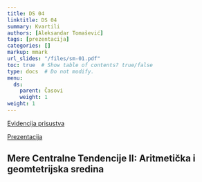 ```yaml
---
title: DS 04
linktitle: DS 04
summary: Kvartili
authors: [Aleksandar Tomašević]
tags: [prezentacija]
categories: []
markup: mmark
url_slides: "/files/sm-01.pdf"
toc: true  # Show table of contents? true/false
type: docs  # Do not modify.
menu:
  ds:
    parent: Časovi
    weight: 1
weight: 1
---
```

[Evidencija prisustva](https://forms.gle/z6GCVCE7zBmFR18t8)


[Prezentacija](/files/ds-kv.pdf)

## Mere Centralne Tendencije II: Aritmetička i geomtetrijska sredina


